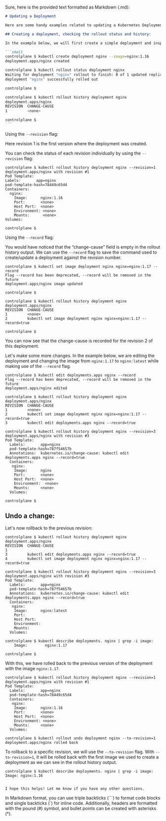 Sure, here is the provided text formatted as Markdown (.md):

````markdown
# Updating a Deployment

Here are some handy examples related to updating a Kubernetes Deployment:

## Creating a deployment, checking the rollout status and history:

In the example below, we will first create a simple deployment and inspect the rollout status and the rollout history:

```shell
controlplane $ kubectl create deployment nginx --image=nginx:1.16
deployment.apps/nginx created

controlplane $ kubectl rollout status deployment nginx
Waiting for deployment "nginx" rollout to finish: 0 of 1 updated replicas are available...
deployment "nginx" successfully rolled out

controlplane $

controlplane $ kubectl rollout history deployment nginx
deployment.apps/nginx
REVISION  CHANGE-CAUSE
1         <none>

controlplane $
```
````

Using the `--revision` flag:

Here revision 1 is the first version where the deployment was created.

You can check the status of each revision individually by using the `--revision` flag:

```shell
controlplane $ kubectl rollout history deployment nginx --revision=1
deployment.apps/nginx with revision #1
Pod Template:
Labels:       app=nginx
pod-template-hash=78449c65d4
Containers:
  nginx:
    Image:      nginx:1.16
    Port:       <none>
    Host Port:  <none>
    Environment: <none>
    Mounts:      <none>
Volumes:

controlplane $
```

Using the `--record` flag:

You would have noticed that the “change-cause” field is empty in the rollout history output. We can use the `--record` flag to save the command used to create/update a deployment against the revision number.

```shell
controlplane $ kubectl set image deployment nginx nginx=nginx:1.17 --record
Flag --record has been deprecated, --record will be removed in the future
deployment.apps/nginx image updated

controlplane $

controlplane $ kubectl rollout history deployment nginx
deployment.apps/nginx
REVISION  CHANGE-CAUSE
1         <none>
2         kubectl set image deployment nginx nginx=nginx:1.17 --record=true

controlplane $
```

You can now see that the change-cause is recorded for the revision 2 of this deployment.

Let's make some more changes. In the example below, we are editing the deployment and changing the image from `nginx:1.17` to `nginx:latest` while making use of the `--record` flag.

```shell
controlplane $ kubectl edit deployments.apps nginx --record
Flag --record has been deprecated, --record will be removed in the future
deployment.apps/nginx edited

controlplane $ kubectl rollout history deployment nginx
deployment.apps/nginx
REVISION  CHANGE-CAUSE
1         <none>
2         kubectl set image deployment nginx nginx=nginx:1.17 --record=true
3         kubectl edit deployments.apps nginx --record=true

controlplane $ kubectl rollout history deployment nginx --revision=3
deployment.apps/nginx with revision #3
Pod Template:
  Labels:       app=nginx
  pod-template-hash=787f54657b
  Annotations:  kubernetes.io/change-cause: kubectl edit deployments.apps nginx --record=true
  Containers:
   nginx:
    Image:      nginx
    Port:       <none>
    Host Port:  <none>
    Environment:  <none>
    Mounts:     <none>
  Volumes:

controlplane $
```

## Undo a change:

Let's now rollback to the previous revision:

```shell
controlplane $ kubectl rollout history deployment nginx
deployment.apps/nginx
REVISION  CHANGE-CAUSE
1
3         kubectl edit deployments.apps nginx --record=true
4         kubectl set image deployment nginx nginx=nginx:1.17 --record=true

controlplane $ kubectl rollout history deployment nginx --revision=3
deployment.apps/nginx with revision #3
Pod Template:
  Labels:       app=nginx
  pod-template-hash=787f54657b
  Annotations:  kubernetes.io/change-cause: kubectl edit deployments.apps nginx --record=true
  Containers:
   nginx:
    Image:      nginx:latest
    Port:
    Host Port:
    Environment:
    Mounts:
  Volumes:

controlplane $ kubectl describe deployments. nginx | grep -i image:
    Image:        nginx:1.17

controlplane $
```

With this, we have rolled back to the previous version of the deployment with the image `nginx:1.17`.

```shell
controlplane $ kubectl rollout history deployment nginx --revision=1
deployment.apps/nginx with revision #1
Pod Template:
  Labels:       app=nginx
  pod-template-hash=78449c65d4
  Containers:
   nginx:
    Image:      nginx:1.16
    Port:       <none>
    Host Port:  <none>
    Environment: <none>
    Mounts:     <none>
  Volumes:

controlplane $ kubectl rollout undo deployment nginx --to-revision=1
deployment.apps/nginx rolled back
```

To rollback to a specific revision, we will use the `--to-revision` flag. With `--to-revision=1`, it will be rolled back with the first image we used to create a deployment as we can see in the rollout history output.

```shell
controlplane $ kubectl describe deployments. nginx | grep -i image:
Image: nginx:1.16
```

```

I hope this helps! Let me know if you have any other questions.
```

In Markdown format, you can use triple backticks (```) to format code blocks and single backticks (`) for inline code. Additionally, headers are formatted with the pound (#) symbol, and bullet points can be created with asterisks (\*).
